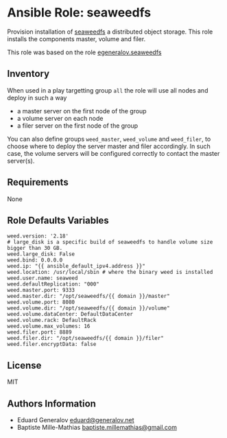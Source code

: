 # Ansible Role: seaweedfs

Provision installation of [seaweedfs](https://github.com/chrislusf/seaweedfs) a distributed object storage.
This role installs the components master, volume and filer.

This role was based on the role [egeneralov.seaweedfs](https://github.com/egeneralov/seaweedfs)

## Inventory

When used in a play targetting group `all` the role will use all nodes and deploy in such a way

* a master server on the first node of the group
* a volume server on each node
* a filer server on the first node of the group

You can also define groups `weed_master`, `weed_volume` and `weed_filer`, to choose
where to deploy the server master and filer accordingly.
In such case, the volume servers will be configured correctly to contact the master server(s).

## Requirements

None

## Role Defaults Variables

    weed.version: '2.18'
    # large_disk is a specific build of seaweedfs to handle volume size bigger than 30 GB.
    weed.large_disk: False
    weed.bind: 0.0.0.0
    weed.ip: "{{ ansible_default_ipv4.address }}"
    weed.location: /usr/local/sbin # where the binary weed is installed
    weed.user.name: seaweed
    weed.defaultReplication: "000"
    weed.master.port: 9333
    weed.master.dir: "/opt/seaweedfs/{{ domain }}/master"
    weed.volume.port: 8080
    weed.volume.dir: "/opt/seaweedfs/{{ domain }}/volume"
    weed.volume.dataCenter: DefaultDataCenter
    weed.volume.rack: DefaultRack
    weed.volume.max_volumes: 16
    weed.filer.port: 8889
    weed.filer.dir: "/opt/seaweedfs/{{ domain }}/filer"
    weed.filer.encryptData: false

## License

MIT

## Authors Information

* Eduard Generalov <eduard@generalov.net>
* Baptiste Mille-Mathias <baptiste.millemathias@gmail.com>
